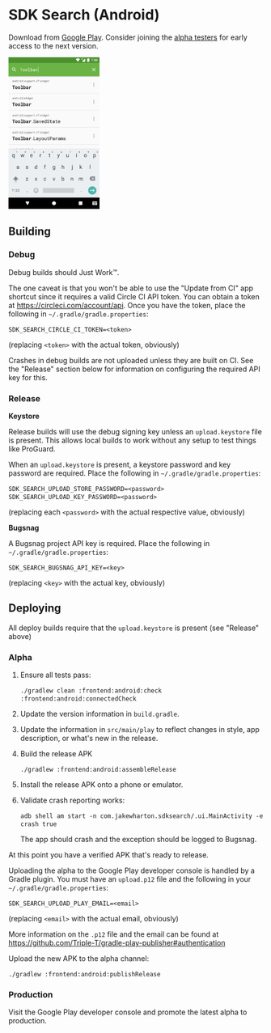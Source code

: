 SDK Search (Android)
====================

Download from [Google Play](https://play.google.com/store/apps/details?id=com.jakewharton.sdksearch).
Consider joining the [alpha testers](https://play.google.com/apps/testing/com.jakewharton.sdksearch)
for early access to the next version.

<img src="src/main/play/en-US/listing/phoneScreenshots/1.png" height="300"/>


Building
--------

### Debug

Debug builds should Just Work™.

The one caveat is that you won't be able to use the "Update from CI" app shortcut since it requires
a valid Circle CI API token. You can obtain a token at https://circleci.com/account/api. Once you
have the token, place the following in `~/.gradle/gradle.properties`:
```
SDK_SEARCH_CIRCLE_CI_TOKEN=<token>
```
(replacing `<token>` with the actual token, obviously)

Crashes in debug builds are not uploaded unless they are built on CI. See the "Release" section
below for information on configuring the required API key for this.


### Release

**Keystore**

Release builds will use the debug signing key unless an `upload.keystore` file is present. This
allows local builds to work without any setup to test things like ProGuard.

When an `upload.keystore` is present, a keystore password and key password are required. Place the
following in `~/.gradle/gradle.properties`:

```
SDK_SEARCH_UPLOAD_STORE_PASSWORD=<password>
SDK_SEARCH_UPLOAD_KEY_PASSWORD=<password>
```
(replacing each `<password>` with the actual respective value, obviously)

**Bugsnag**

A Bugsnag project API key is required. Place the following in `~/.gradle/gradle.properties`:
```
SDK_SEARCH_BUGSNAG_API_KEY=<key>
```
(replacing `<key>` with the actual key, obviously)


Deploying
---------

All deploy builds require that the `upload.keystore` is present (see "Release" above)

### Alpha

 1. Ensure all tests pass:
 
        ./gradlew clean :frontend:android:check :frontend:android:connectedCheck

 2. Update the version information in `build.gradle`.
 
 3. Update the information in `src/main/play` to reflect changes in style, app description, or
    what's new in the release.

 4. Build the release APK
 
        ./gradlew :frontend:android:assembleRelease
 
 5. Install the release APK onto a phone or emulator.
 
 6. Validate crash reporting works:
 
        adb shell am start -n com.jakewharton.sdksearch/.ui.MainActivity -e crash true
    
    The app should crash and the exception should be logged to Bugsnag.

At this point you have a verified APK that's ready to release.

Uploading the alpha to the Google Play developer console is handled by a Gradle plugin. You must
have an `upload.p12` file and the following in your `~/.gradle/gradle.properties`:

```
SDK_SEARCH_UPLOAD_PLAY_EMAIL=<email>
```
(replacing `<email>` with the actual email, obviously)

More information on the `.p12` file and the email can be found at
https://github.com/Triple-T/gradle-play-publisher#authentication

Upload the new APK to the alpha channel:

    ./gradlew :frontend:android:publishRelease




### Production

Visit the Google Play developer console and promote the latest alpha to production.
